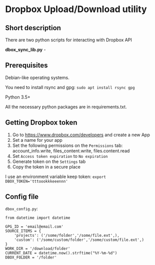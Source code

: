 # Dropbox Upload/Download utility

## Short description

There are two python scripts for interacting with Dropbox API

**dbox_sync_lib.py** - 

## Prerequisites

Debian-like operating systems.

You need to install rsync and gpg: `sudo apt install rsync gpg`

Python 3.5+

All the necessary python packages are in requirements.txt.

## Getting Dropbox token

1. Go to <https://www.dropbox.com/developers> and create a new App
2. Set a name for your app
3. Set the following permissions on the `Permissions` tab: account_info.write, files_content.write, files.content.read
4. Set `Access token expiration` to `No expiration`
5. Generate token on the `Settings` tab
6. Copy the token in a secure place

I use an environment variable keep token:
`export DBOX_TOKEN='tttoookkkeeennn'`

## Config file

`dbox_config.py`:

```
from datetime import datetime

GPG_ID = 'email@email.com'
SOURCE_ITEMS = {
    'projects': ('/some/folder','/some/file.ext',),
    'custom': ('/some/custom/folder','/some/custom/file.ext',)
}
WORK_DIR = '/download/folder'
CURRENT_DATE = datetime.now().strftime("%Y-%m-%d")
DBOX_FOLDER = '/folder'
```